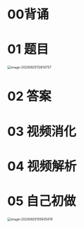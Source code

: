 # 00背诵



# 01 题目

<img src="https://cvp.oss-cn-shanghai.aliyuncs.com/202409251618461.png" alt="image-20240925112614757" style="zoom:50%;" />



# 02 答案



# 03 视频消化



# 04 视频解析



# 05 自己初做

<img src="https://cvp.oss-cn-shanghai.aliyuncs.com/202409251559537.png" alt="image-20240925155935478" style="zoom:50%;" />
